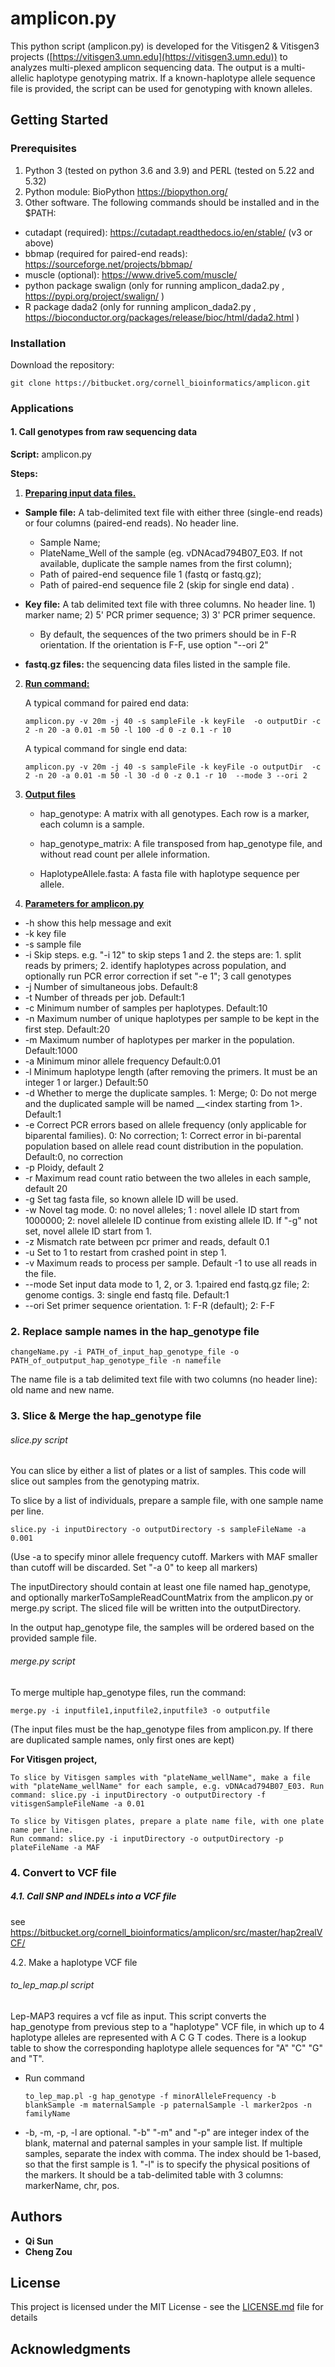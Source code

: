 # amplicon.py

This python script (amplicon.py) is developed for the Vitisgen2 & Vitisgen3 projects ([https://vitisgen3.umn.edu](https://vitisgen3.umn.edu)) to analyzes multi-plexed amplicon sequencing data. The output is a multi-allelic haplotype genotyping matrix. If a known-haplotype allele sequence file is provided, the script can be used for genotyping with known alleles. 

## Getting Started


### Prerequisites

1. Python 3 (tested on python 3.6 and 3.9) and PERL (tested on 5.22 and 5.32)
2. Python module: BioPython https://biopython.org/
3. Other software. 
   The following commands should be installed and in the $PATH:

* cutadapt (required): https://cutadapt.readthedocs.io/en/stable/ (v3 or above)
* bbmap (required for paired-end reads): https://sourceforge.net/projects/bbmap/
* muscle (optional): https://www.drive5.com/muscle/
* python package swalign (only for running amplicon_dada2.py , https://pypi.org/project/swalign/ )
* R package dada2 (only for running amplicon_dada2.py , https://bioconductor.org/packages/release/bioc/html/dada2.html )

### Installation

Download the  repository: 

```
git clone https://bitbucket.org/cornell_bioinformatics/amplicon.git
```



### Applications

#### 1. Call genotypes from raw sequencing data 

**Script:** amplicon.py

**Steps:**

1. **<u>Preparing input data files.</u>**  

  * **Sample file:** A tab-delimited text file with either three (single-end reads) or four columns (paired-end reads). No header line.
    * Sample Name;
    * PlateName_Well of the sample (eg. vDNAcad794B07_E03. If not available, duplicate the sample names from the first column);
    * Path of paired-end sequence file 1 (fastq or fastq.gz);
    * Path of paired-end sequence file 2 (skip for single end data) .  

  * **Key file:** A tab delimited text file with three columns. No header line. 1) marker name; 2) 5' PCR primer sequence; 3) 3' PCR primer sequence. 
    * By default, the sequences of the two primers should be in F-R orientation. If the orientation is F-F, use option "--ori 2" 

  * **fastq.gz files:** the sequencing data files listed in the sample file.  

2. **<u>Run command:</u>** 

   A typical command for paired end data:

   ```
   amplicon.py -v 20m -j 40 -s sampleFile -k keyFile  -o outputDir -c 2 -n 20 -a 0.01 -m 50 -l 100 -d 0 -z 0.1 -r 10
   ```

   A typical command for single end data:

   ```
   amplicon.py -v 20m -j 40 -s sampleFile -k keyFile -o outputDir  -c 2 -n 20 -a 0.01 -m 50 -l 30 -d 0 -z 0.1 -r 10  --mode 3 --ori 2
   ```

3. **<u>Output files</u>**

     * hap_genotype: A matrix with all genotypes. Each row is a marker, each column is a sample.

     * hap_genotype_matrix: A file transposed from hap_genotype file, and without read count per allele information. 

     * HaplotypeAllele.fasta: A fasta file with haplotype sequence per allele.

       

4. **<u>Parameters for amplicon.py</u>**

  * -h	show this help message and exit
  * -k         key file
  * -s         sample file
  * -i	Skip steps. e.g. "-i 12" to skip steps 1 and 2. the steps are: 1. split reads by primers; 2. identify haplotypes across population, and optionally run PCR error correction if set "-e 1"; 3 call genotypes
  * -j	Number of simultaneous jobs. Default:8
  * -t	Number of threads per job. Default:1
  * -c	Minimum number of samples per haplotypes. Default:10
  * -n	Maximum number of unique haplotypes per sample to be kept in the first step. Default:20
  * -m	Maximum number of haplotypes per marker in the population. Default:1000
  * -a	Minimum minor allele frequency Default:0.01
  * -l	Minimum haplotype length (after removing the primers. It must be an integer 1 or larger.) Default:50
  * -d	Whether to merge the duplicate samples. 1: Merge; 0: Do not merge and the duplicated sample will be named <sampleName>__<index starting from 1>. Default:1
  * -e	Correct PCR errors based on allele frequency (only applicable for biparental families). 0: No correction; 1: Correct error in bi-parental population based on allele read count distribution in the population. Default:0, no correction
  * -p	Ploidy, default 2
  * -r	Maximum read count ratio between the two alleles in each sample, default 20
  * -g         Set tag fasta file, so known allele ID will be used. 
  * -w       Novel tag mode. 0: no novel alleles; 1 : novel allele ID start from 1000000;  2: novel allelele ID continue from existing allele ID. If "-g" not set, novel allele ID start from 1. 
  * -z	Mismatch rate between pcr primer and reads, default 0.1
  * -u       Set to 1 to restart from crashed point in step 1. 
  * -v        Maximum reads to process per sample.  Default -1 to use all reads in the file.
  * --mode   Set input data mode to 1, 2, or 3. 1:paired end fastq.gz file; 2: genome contigs. 3: single end fastq file. Default:1
  * --ori         Set primer sequence orientation. 1: F-R (default); 2: F-F



### 2. Replace sample names in the  hap_genotype file

```
changeName.py -i PATH_of_input_hap_genotype_file -o PATH_of_outputput_hap_genotype_file -n namefile
```

The name file is a tab delimited text file with two columns (no header line): old name and new name.



### 3. Slice & Merge the hap_genotype file
###### slice.py script

You can slice by either a list of plates or a list of samples. This code will slice out samples from the genotyping matrix. 

To slice by a list of individuals, prepare a sample file, with one sample name per line. 

```
slice.py -i inputDirectory -o outputDirectory -s sampleFileName -a 0.001
```

(Use -a to specify minor allele frequency cutoff. Markers with MAF smaller than cutoff will be discarded. Set "-a 0" to keep all markers)

The inputDirectory should contain at least one file named hap_genotype, and optionally markerToSampleReadCountMatrix from the amplicon.py or merge.py script. The sliced file will be written into the outputDirectory.

In the output hap_genotype file, the samples will be ordered based on the provided sample file. 



###### merge.py script

To merge multiple hap_genotype files, run the command: 

```
merge.py -i inputfile1,inputfile2,inputfile3 -o outputfile 
```

(The input files must be the hap_genotype files from amplicon.py. If there are duplicated sample names, only first ones are kept)



**For Vitisgen project,** 

```
To slice by Vitisgen samples with "plateName_wellName", make a file with "plateName_wellName" for each sample, e.g. vDNAcad794B07_E03. Run command: slice.py -i inputDirectory -o outputDirectory -f vitisgenSampleFileName -a 0.01

To slice by Vitisgen plates, prepare a plate name file, with one plate name per line.
Run command: slice.py -i inputDirectory -o outputDirectory -p plateFileName -a MAF 
```



### 4. Convert to VCF file

##### 4.1. Call SNP and INDELs into a VCF file

see https://bitbucket.org/cornell_bioinformatics/amplicon/src/master/hap2realVCF/

4.2. Make a haplotype VCF file

###### to_lep_map.pl script

Lep-MAP3 requires a vcf file as input. This script converts the hap_genotype from previous step to a "haplotype" VCF file, in which up to 4 haplotype alleles are represented with A C G T codes.  There is a lookup table to show the corresponding haplotype allele sequences for "A" "C" "G" and "T".  

  * Run command

    ```
    to_lep_map.pl -g hap_genotype -f minorAlleleFrequency -b blankSample -m maternalSample -p paternalSample -l marker2pos -n familyName  
    ```

  *  -b, -m, -p, -l are optional. "-b" "-m" and "-p" are integer index of the blank, maternal and paternal samples in your sample list. If multiple samples, separate the index with comma. The index should be 1-based, so that the first sample is 1. "-l" is to specify the physical positions of the markers. It should be a tab-delimited table with 3 columns: markerName, chr, pos. 



## Authors

* **Qi Sun**
* **Cheng Zou**

## License

This project is licensed under the MIT License - see the [LICENSE.md](LICENSE.md) file for details

## Acknowledgments
